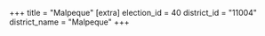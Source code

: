 +++
title = "Malpeque"
[extra]
election_id = 40
district_id = "11004"
district_name = "Malpeque"
+++
